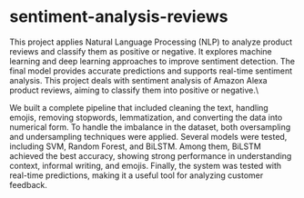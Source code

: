 # sentiment-analysis-reviews
This project applies Natural Language Processing (NLP) to analyze product reviews and classify them as positive or negative. It explores machine learning and deep learning approaches to improve sentiment detection. The final model provides accurate predictions and supports real-time sentiment analysis.
This project deals with sentiment analysis of Amazon Alexa product reviews, aiming to classify them into positive or negative.\

We built a complete pipeline that included cleaning the text, handling emojis, removing stopwords, lemmatization, and converting the data into numerical form.
To handle the imbalance in the dataset, both oversampling and undersampling techniques were applied.
Several models were tested, including SVM, Random Forest, and BiLSTM.
Among them, BiLSTM achieved the best accuracy, showing strong performance in understanding context, informal writing, and emojis.
Finally, the system was tested with real-time predictions, making it a useful tool for analyzing customer feedback.

